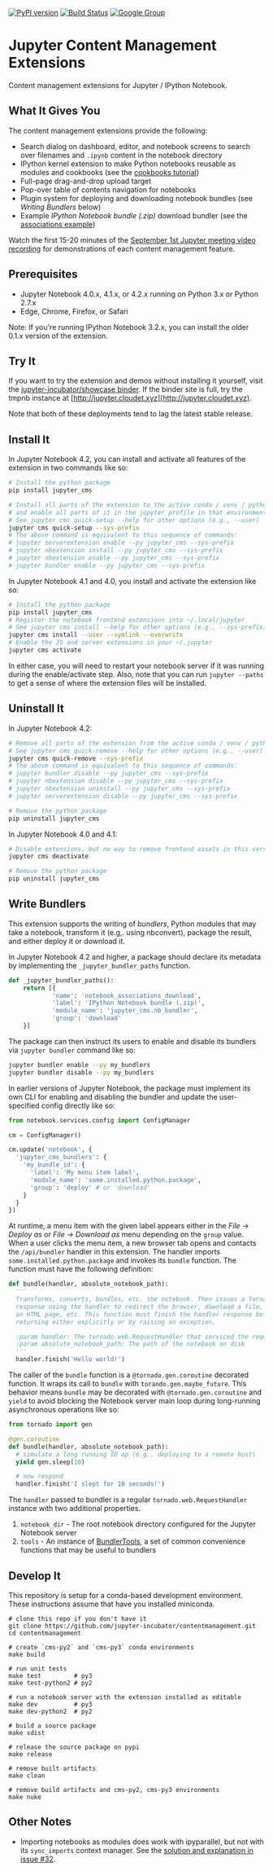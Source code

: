 [![PyPI version](https://badge.fury.io/py/jupyter_cms.svg)](https://badge.fury.io/py/jupyter_cms) [![Build Status](https://travis-ci.org/jupyter-incubator/contentmanagement.svg?branch=master)](https://travis-ci.org/jupyter-incubator/contentmanagement) [![Google Group](https://img.shields.io/badge/-Google%20Group-lightgrey.svg)](https://groups.google.com/forum/#!forum/jupyter)

# Jupyter Content Management Extensions

Content management extensions for Jupyter / IPython Notebook.

## What It Gives You

The content management extensions provide the following:

* Search dialog on dashboard, editor, and notebook screens to search over filenames and `.ipynb` content in the notebook directory
* IPython kernel extension to make Python notebooks reusable as modules and cookbooks (see the [cookbooks tutorial](etc/notebooks/cookbooks_demo/use_cookbooks.ipynb))
* Full-page drag-and-drop upload target
* Pop-over table of contents navigation for notebooks
* Plugin system for deploying and downloading notebook bundles (see *Writing Bundlers* below)
* Example *IPython Notebook bundle (.zip)* download bundler (see the [associations example](etc/notebooks/associations_demo/associations_demo.ipynb))

Watch the first 15-20 minutes of the [September 1st Jupyter meeting video recording](https://www.youtube.com/watch?v=SJiezXPhVv8) for demonstrations of each content management feature.

## Prerequisites

* Jupyter Notebook 4.0.x, 4.1.x, or 4.2.x running on Python 3.x or Python 2.7.x
* Edge, Chrome, Firefox, or Safari

Note: If you're running IPython Notebook 3.2.x, you can install the older 0.1.x version of the extension.

## Try It

If you want to try the extension and demos without installing it yourself, visit the [jupyter-incubator/showcase binder](http://mybinder.org/repo/jupyter-incubator/showcase). If the binder site is full, try the tmpnb instance at [http://jupyter.cloudet.xyz](http://jupyter.cloudet.xyz).

Note that both of these deployments tend to lag the latest stable release.

## Install It

In Jupyter Notebook 4.2, you can install and activate all features of the extension in two commands like so:

```bash
# Install the python package
pip install jupyter_cms

# Install all parts of the extension to the active conda / venv / python env
# and enable all parts of it in the jupyter profile in that environment
# See jupyter cms quick-setup --help for other options (e.g., --user)
jupyter cms quick-setup --sys-prefix
# The above command is equivalent to this sequence of commands:
# jupyter serverextension enable --py jupyter_cms --sys-prefix
# jupyter nbextension install --py jupyter_cms --sys-prefix
# jupyter nbextension enable --py jupyter_cms --sys-prefix
# jupyter bundler enable --py jupyter_cms --sys-prefix
```

In Jupyter Notebook 4.1 and 4.0, you install and activate the extension like so:

```bash
# Install the python package
pip install jupyter_cms
# Register the notebook frontend extensions into ~/.local/jupyter
# See jupyter cms install --help for other options (e.g., --sys-prefix)
jupyter cms install --user --symlink --overwrite
# Enable the JS and server extensions in your ~/.jupyter
jupyter cms activate
```

In either case, you will need to restart your notebook server if it was running during the enable/activate step. Also, note that you can run `jupyter --paths` to get a sense of where the extension files will be installed.

## Uninstall It

In Jupyter Notebook 4.2:

```bash
# Remove all parts of the extension from the active conda / venv / python env
# See jupyter cms quick-remove --help for other options (e.g., --user)
jupyter cms quick-remove --sys-prefix
# The above command is equivalent to this sequence of commands:
# jupyter bundler disable --py jupyter_cms --sys-prefix
# jupyter nbextension disable --py jupyter_cms --sys-prefix
# jupyter nbextension uninstall --py jupyter_cms --sys-prefix
# jupyter serverextension disable --py jupyter_cms --sys-prefix

# Remove the python package
pip uninstall jupyter_cms
```

In Jupyter Notebook 4.0 and 4.1:

```bash
# Disable extensions, but no way to remove frontend assets in this version
jupyter cms deactivate

# Remove the python package
pip uninstall jupyter_cms
```

## Write Bundlers

This extension supports the writing of *bundlers*, Python modules that may take a notebook, transform it (e.g,. using nbconvert), package the result, and either deploy it or download it. 

In Jupyter Notebook 4.2 and higher, a package should declare its metadata by implementing the `_jupyter_bundler_paths` function.

```python
def _jupyter_bundler_paths():
    return [{
            'name': 'notebook_associations_download',
            'label': 'IPython Notebook bundle (.zip)',
            'module_name': 'jupyter_cms.nb_bundler',
            'group': 'download'
    }]
```

The package can then instruct its users to enable and disable its bundlers via `jupyter bundler` command like so:

```bash
jupyter bundler enable --py my_bundlers
jupyter bundler disable --py my_bundlers
```

In earlier versions of Jupyter Notebook, the package must implement its own CLI for enabling and disabling the bundler and update the user-specified config directly like so:

```python
from notebook.services.config import ConfigManager

cm = ConfigManager()

cm.update('notebook', { 
  'jupyter_cms_bundlers': {
    'my_bundle_id': {
      'label': 'My menu item label',
      'module_name': 'some.installed.python.package',
      'group': 'deploy' # or 'download'
    }
  }
})
```

At runtime, a menu item with the given label appears either in the *File &rarr; Deploy as* or *File &rarr; Download as* menu depending on the `group` value. When a user clicks the menu item, a new browser tab opens and contacts the `/api/bundler` handler in this extension. The handler imports `some.installed.python.package` and invokes its `bundle` function. The function must have the following definition:

```python
def bundle(handler, absolute_notebook_path):
  '''
  Transforms, converts, bundles, etc. the notebook. Then issues a Tornado web 
  response using the handler to redirect the browser, download a file, show
  an HTML page, etc. This function must finish the handler response before
  returning either explicitly or by raising an exception.

  :param handler: The tornado.web.RequestHandler that serviced the request
  :param absolute_notebook_path: The path of the notebook on disk
  '''
  handler.finish('Hello world!')
```

The caller of the `bundle` function is a `@tornado.gen.coroutine` decorated function. It wraps its call to `bundle` with `torando.gen.maybe_future`. This behavior means `bundle` may be decorated with `@tornado.gen.coroutine`  and `yield` to avoid blocking the Notebook server main loop during long-running asynchronous operations like so:

```python
from tornado import gen

@gen.coroutine
def bundle(handler, absolute_notebook_path):
  # simulate a long running IO op (e.g., deploying to a remote host)
  yield gen.sleep(10)

  # now respond
  handler.finish('I slept for 10 seconds!')
```

The `handler` passed to bundler is a regular `tornado.web.RequestHandler` instance with two additional properties.

1. `notebook_dir` - The root notebook directory configured for the Jupyter Notebook server
2. `tools` - An instance of [BundlerTools](https://github.com/jupyter-incubator/contentmanagement/blob/master/urth/cms/bundler.py#L15), a set of common convenience functions that may be useful to bundlers

## Develop It

This repository is setup for a conda-based development environment.  These instructions assume that have you installed miniconda.

```
# clone this repo if you don't have it
git clone https://github.com/jupyter-incubator/contentmanagement.git
cd contentmanagement

# create `cms-py2` and `cms-py3` conda environments
make build

# run unit tests
make test         # py3
make test-python2 # py2

# run a notebook server with the extension installed as editable
make dev          # py3
make dev-python2  # py2

# build a source package
make sdist

# release the source package on pypi
make release

# remove built artifacts
make clean

# remove build artifacts and cms-py2, cms-py3 environments
make nuke
```

## Other Notes

* Importing notebooks as modules does work with ipyparallel, but not with its `sync_imports` context manager. See the [solution and explanation in issue #32](https://github.com/jupyter-incubator/contentmanagement/issues/32#issuecomment-222053318).
